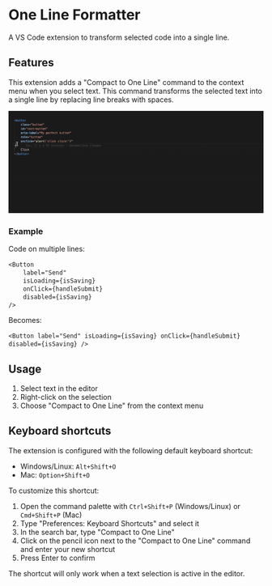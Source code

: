 # One Line Formatter

A VS Code extension to transform selected code into a single line.

## Features

This extension adds a "Compact to One Line" command to the context menu when you select text. This command transforms the selected text into a single line by replacing line breaks with spaces.

![Extension demo](images/demo.gif)

### Example

Code on multiple lines:
```
<Button 
    label="Send"
    isLoading={isSaving}
    onClick={handleSubmit} 
    disabled={isSaving} 
/>
```

Becomes:
```
<Button label="Send" isLoading={isSaving} onClick={handleSubmit} disabled={isSaving} />
```

## Usage

1. Select text in the editor
2. Right-click on the selection
3. Choose "Compact to One Line" from the context menu

## Keyboard shortcuts

The extension is configured with the following default keyboard shortcut:
- Windows/Linux: `Alt+Shift+O`
- Mac: `Option+Shift+O`

To customize this shortcut:
1. Open the command palette with `Ctrl+Shift+P` (Windows/Linux) or `Cmd+Shift+P` (Mac)
2. Type "Preferences: Keyboard Shortcuts" and select it
3. In the search bar, type "Compact to One Line"
4. Click on the pencil icon next to the "Compact to One Line" command and enter your new shortcut
5. Press Enter to confirm

The shortcut will only work when a text selection is active in the editor.